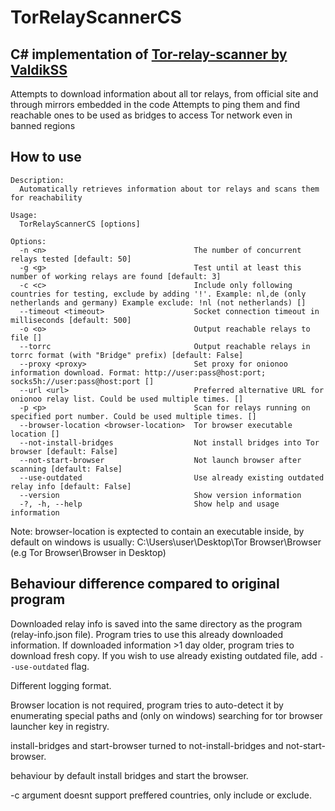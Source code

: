 # TorRelayScannerCS


## C# implementation of [Tor-relay-scanner by ValdikSS](https://github.com/ValdikSS/tor-relay-scanner)
Attempts to download information about all tor relays, from official site and through mirrors embedded in the code
Attempts to ping them and find reachable ones to be used as bridges to access Tor network even in banned regions

## How to use
```
Description:
  Automatically retrieves information about tor relays and scans them for reachability

Usage:
  TorRelayScannerCS [options]

Options:
  -n <n>                                 The number of concurrent relays tested [default: 50]
  -g <g>                                 Test until at least this number of working relays are found [default: 3]
  -c <c>                                 Include only following countries for testing, exclude by adding '!'. Example: nl,de (only netherlands and germany) Example exclude: !nl (not netherlands) []
  --timeout <timeout>                    Socket connection timeout in milliseconds [default: 500]
  -o <o>                                 Output reachable relays to file []
  --torrc                                Output reachable relays in torrc format (with "Bridge" prefix) [default: False]
  --proxy <proxy>                        Set proxy for onionoo information download. Format: http://user:pass@host:port; socks5h://user:pass@host:port []
  --url <url>                            Preferred alternative URL for onionoo relay list. Could be used multiple times. []
  -p <p>                                 Scan for relays running on specified port number. Could be used multiple times. []
  --browser-location <browser-location>  Tor browser executable location []
  --not-install-bridges                  Not install bridges into Tor browser [default: False]
  --not-start-browser                    Not launch browser after scanning [default: False]
  --use-outdated                         Use already existing outdated relay info [default: False]
  --version                              Show version information
  -?, -h, --help                         Show help and usage information
```
Note: browser-location is exptected to contain an executable inside, by default on windows is usually: C:\Users\user\Desktop\Tor Browser\Browser (e.g Tor Browser\Browser in Desktop)

## Behaviour difference compared to original program
Downloaded relay info is saved into the same directory as the program (relay-info.json file).
Program tries to use this already downloaded information.
If downloaded information >1 day older, program tries to download fresh copy.
If you wish to use already existing outdated file, add `--use-outdated` flag.

Different logging format.

Browser location is not required, program tries to auto-detect it by enumerating special paths and (only on windows) searching for tor browser launcher key in registry.

install-bridges and start-browser turned to not-install-bridges and not-start-browser.

behaviour by default install bridges and start the browser.

-c argument doesnt support preffered countries, only include or exclude.
